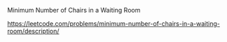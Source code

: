 Minimum Number of Chairs in a Waiting Room

https://leetcode.com/problems/minimum-number-of-chairs-in-a-waiting-room/description/
